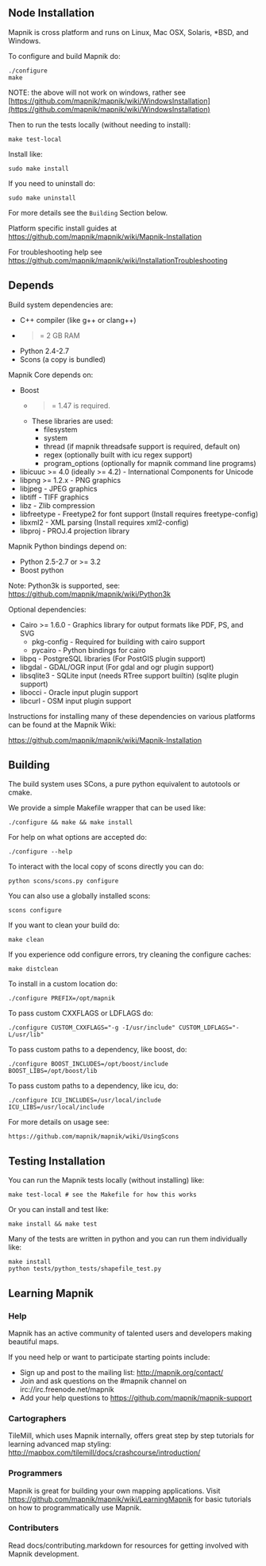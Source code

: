 <h2 id='mapnik-install' class='pad2y'>Node Installation</h2>

Mapnik is cross platform and runs on Linux, Mac OSX, Solaris, *BSD, and Windows.


To configure and build Mapnik do:

    ./configure
    make


NOTE: the above will not work on windows, rather see [https://github.com/mapnik/mapnik/wiki/WindowsInstallation](https://github.com/mapnik/mapnik/wiki/WindowsInstallation)

Then to run the tests locally (without needing to install):

    make test-local

Install like:

    sudo make install

If you need to uninstall do:

    sudo make uninstall

For more details see the `Building` Section below.

Platform specific install guides at https://github.com/mapnik/mapnik/wiki/Mapnik-Installation

For troubleshooting help see https://github.com/mapnik/mapnik/wiki/InstallationTroubleshooting


<h2 id='depends' class='pad2y'>Depends</h2>

Build system dependencies are:

 * C++ compiler (like g++ or clang++)
 * >= 2 GB RAM
 * Python 2.4-2.7 
 * Scons (a copy is bundled)

Mapnik Core depends on:

 * Boost
    - >= 1.47 is required.
    - These libraries are used:
      - filesystem
      - system
      - thread (if mapnik threadsafe support is required, default on)
      - regex (optionally built with icu regex support)
      - program_options (optionally for mapnik command line programs)
 * libicuuc >= 4.0 (ideally >= 4.2) - International Components for Unicode
 * libpng >= 1.2.x - PNG graphics
 * libjpeg - JPEG graphics
 * libtiff - TIFF graphics 
 * libz - Zlib compression
 * libfreetype - Freetype2 for font support (Install requires freetype-config)
 * libxml2 - XML parsing (Install requires xml2-config)
 * libproj - PROJ.4 projection library

Mapnik Python bindings depend on:

 * Python 2.5-2.7 or >= 3.2 
 * Boost python

Note: Python3k is supported, see: https://github.com/mapnik/mapnik/wiki/Python3k

Optional dependencies:

 * Cairo >= 1.6.0 - Graphics library for output formats like PDF, PS, and SVG
    - pkg-config - Required for building with cairo support
    - pycairo - Python bindings for cairo
 * libpq - PostgreSQL libraries (For PostGIS plugin support)
 * libgdal - GDAL/OGR input (For gdal and ogr plugin support)
 * libsqlite3 - SQLite input (needs RTree support builtin) (sqlite plugin support)
 * libocci - Oracle input plugin support
 * libcurl - OSM input plugin support

Instructions for installing many of these dependencies on
various platforms can be found at the Mapnik Wiki:

https://github.com/mapnik/mapnik/wiki/Mapnik-Installation


<h2 id='building' class='pad2y'>Building</h2>

The build system uses SCons, a pure python equivalent to autotools or cmake.

We provide a simple Makefile wrapper that can be used like:

    ./configure && make && make install

For help on what options are accepted do:

    ./configure --help

To interact with the local copy of scons directly you can do:

    python scons/scons.py configure

You can also use a globally installed scons:

    scons configure

If you want to clean your build do:

    make clean

If you experience odd configure errors, try cleaning the configure caches:

    make distclean

To install in a custom location do:

    ./configure PREFIX=/opt/mapnik

To pass custom CXXFLAGS or LDFLAGS do:

    ./configure CUSTOM_CXXFLAGS="-g -I/usr/include" CUSTOM_LDFLAGS="-L/usr/lib"

To pass custom paths to a dependency, like boost, do:

    ./configure BOOST_INCLUDES=/opt/boost/include BOOST_LIBS=/opt/boost/lib

To pass custom paths to a dependency, like icu, do:

    ./configure ICU_INCLUDES=/usr/local/include ICU_LIBS=/usr/local/include

For more details on usage see:

    https://github.com/mapnik/mapnik/wiki/UsingScons


<h2 id='testing-install' class='pad2y'>Testing Installation</h2>

You can run the Mapnik tests locally (without installing) like:

    make test-local # see the Makefile for how this works

Or you can install and test like:

    make install && make test

Many of the tests are written in python and you can run them individually like:

    make install
    python tests/python_tests/shapefile_test.py


<h2 id='learning-mapnik' class='pad2y'>Learning Mapnik</h2>

<h3 id='help' class='pad1y'>Help</h3>

Mapnik has an active community of talented users and developers making beautiful maps.

If you need help or want to participate starting points include:

- Sign up and post to the mailing list: http://mapnik.org/contact/
- Join and ask questions on the #mapnik channel on irc://irc.freenode.net/mapnik
- Add your help questions to https://github.com/mapnik/mapnik-support

<h3 id='cartographers' class='pad1y'>Cartographers</h3>

TileMill, which uses Mapnik internally, offers great step by step tutorials for
learning advanced map styling: http://mapbox.com/tilemill/docs/crashcourse/introduction/

<h3 id='programmers' class='pad1y'>Programmers</h3>

Mapnik is great for building your own mapping applications. Visit
https://github.com/mapnik/mapnik/wiki/LearningMapnik for basic
tutorials on how to programmatically use Mapnik.

<h3 id='contributers' class='pad1y'>Contributers</h3>

Read docs/contributing.markdown for resources for getting involved with Mapnik development.